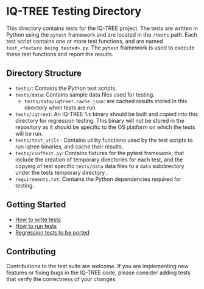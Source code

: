 # IQ-TREE Testing Directory

This directory contains tests for the IQ-TREE project. The tests are written in Python using the `pytest` framework and are located in the `/tests` path. Each test script contains one or more test functions, and are named `test_<feature being tested>.py`. The `pytest` framework is used to execute these test functions and report the results.

## Directory Structure

- `tests/`: Contains the Python test scripts.
- `tests/data`: Contains sample data files used for testing.
  - `tests/data/iqtree?.cache.json`: are cached results stored in this directory when tests are run. 
- `tests/iqtree1`: An IQ-TREE 1.x binary should be built and copied into this directory for regression testing.  This binary will not be stored in the repository as it should be specific to the OS platform on which the tests will be run.
- `tests/test_utils` : Contains utility functions used by the test scripts to run iqtree binaries, and cache their results.
- `tests/conftest.py`: Contains fixtures for the pytest framework, that include the creation of temporary directories for each test, and the copying of test specific `tests/data` data files to a `data` subdirectory under the tests temporary directory .
- `requirements.txt`: Contains the Python dependencies required for testing.

## Getting Started

- [How to write tests](docs/writing_tests.md)
- [How to run tests](docs/running_tests.md)
- [Regression tests to be ported](docs/legacy_tests.md)

## Contributing

Contributions to the test suite are welcome. If you are implementing new features or fixing bugs in the IQ-TREE code, please consider adding tests that verify the correctness of your changes.
